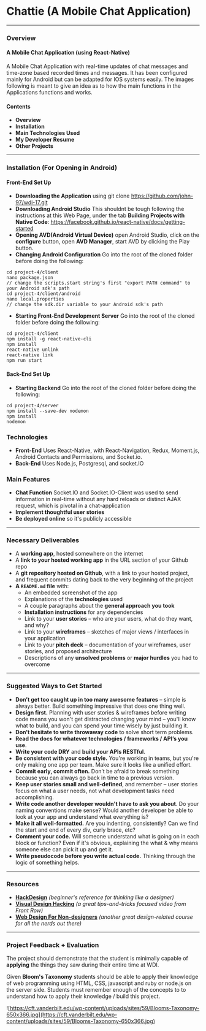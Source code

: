 # Chattie (A Mobile Chat Application)

---

### Overview
#### A Mobile Chat Application (using React-Native)
A Mobile Chat Application with real-time updates of chat messages and time-zone based recorded times and messages. It has been configured mainly for Android but can be adapted for IOS systems easily. The images following is meant to give an idea as to how the main functions in the Applications functions and works.

#### Contents
* **Overview** 
* **Installation** 
* **Main Technologies Used** 
* **My Developer Resume** 
* **Other Projects** 

---

### Installation (For Opening in Android)
#### Front-End Set Up
* **Downloading the Application** 
using git clone https://github.com/john-97/wdi-17.git
* **Downloading Android Studio** 
This shouldnt be tough following the instructions at this Web Page, under the tab **Building Projects with Native Code**: https://facebook.github.io/react-native/docs/getting-started 
* **Opening AVD(Android Virtual Device)** 
open Android Studio, click on the **configure** button, open **AVD Manager**, start AVD by clicking the Play button.
* **Changing Android Configuration** 
Go into the root of the cloned folder before doing the following:
```
cd project-4/client
nano package.json
// change the scripts.start string's first "export PATH command" to your Android sdk's path
cd project-4/client/android
nano local.properties
// change the sdk.dir variable to your Android sdk's path
```
* **Starting Front-End Development Server** 
Go into the root of the cloned folder before doing the following:
```
cd project-4/client
npm install -g react-native-cli
npm install
react-native unlink
react-native link
npm run start
```
#### Back-End Set Up
* **Starting Backend**
Go into the root of the cloned folder before doing the following:
```
cd project-4/server
npm install --save-dev nodemon
npm install
nodemon
```

### Technologies
* **Front-End** Uses React-Native, with React-Navigation, Redux, Moment.js, Android Contacts and Permissions, and Socket.io.
* **Back-End** Uses Node.js, Postgresql, and socket.IO

### Main Features
* **Chat Function** 
Socket.IO and Socket.IO-Client was used to send information in real-time without any hard reloads or distinct AJAX request, which is pivotal in a chat-application
* **Implement thoughtful user stories** 
* **Be deployed online** so it's publicly accessible

---

### Necessary Deliverables

* A **working app**, hosted somewhere on the internet
* A **link to your hosted working app** in the URL section of your Github repo
* A **git repository hosted on Github**, with a link to your hosted project, and frequent commits dating back to the very beginning of the project
* **A ``README.md`` file** with:
    * An embedded screenshot of the app
    * Explanations of the **technologies** used
    * A couple paragraphs about the **general approach you took**
    * **Installation instructions** for any dependencies
    * Link to your **user stories** – who are your users, what do they want, and why?
    * Link to your **wireframes** – sketches of major views / interfaces in your application
    * Link to your **pitch deck** – documentation of your wireframes, user stories, and proposed architecture
    * Descriptions of any **unsolved problems** or **major hurdles** you had to overcome

---

### Suggested Ways to Get Started

* **Don’t get too caught up in too many awesome features** – simple is always better. Build something impressive that does one thing well.
* **Design first.** Planning with user stories & wireframes before writing code means you won't get distracted changing your mind – you'll know what to build, and you can spend your time wisely by just building it.
* **Don’t hesitate to write throwaway code** to solve short term problems.
* **Read the docs for whatever technologies / frameworks / API’s you use**.
* **Write your code DRY** and **build your APIs RESTful**.
* **Be consistent with your code style.** You're working in teams, but you're only making one app per team. Make sure it looks like a unified effort.
* **Commit early, commit often.** Don’t be afraid to break something because you can always go back in time to a previous version.
* **Keep user stories small and well-defined**, and remember – user stories focus on what a user needs, not what development tasks need accomplishing.
* **Write code another developer wouldn't have to ask you about**. Do your naming conventions make sense? Would another developer be able to look at your app and understand what everything is?
* **Make it all well-formatted.** Are you indenting, consistently? Can we find the start and end of every div, curly brace, etc?
* **Comment your code.** Will someone understand what is going on in each block or function? Even if it's obvious, explaining the what & why means someone else can pick it up and get it.
* **Write pseudocode before you write actual code.** Thinking through the logic of something helps.

---

### Resources

* **[HackDesign](https://hackdesign.org/lessons)** _(beginner's reference for thinking like a designer)_
* **[Visual Design Hacking](https://generalassemb.ly/online/videos/visual-design-hacking)** _(a great tips-and-tricks focused video from Front Row)_
* **[Web Design For Non-designers](https://generalassemb.ly/online/videos/web-design-for-non-designers)** _(another great design-related course for all the nerds out there)_

---

### Project Feedback + Evaluation
The project should demonstrate that the student is minimally capable of __applying__ the things they saw during their entire time at WDI.

Given __Bloom's Taxonomy__ students should be able to apply their knowledge of web programming using HTML, CSS, javascript and ruby or node.js on the server side. Students must remember enough of the concepts to to understand how to apply their knowledge / build this project.

![https://cft.vanderbilt.edu/wp-content/uploads/sites/59/Blooms-Taxonomy-650x366.jpg](https://cft.vanderbilt.edu/wp-content/uploads/sites/59/Blooms-Taxonomy-650x366.jpg)

